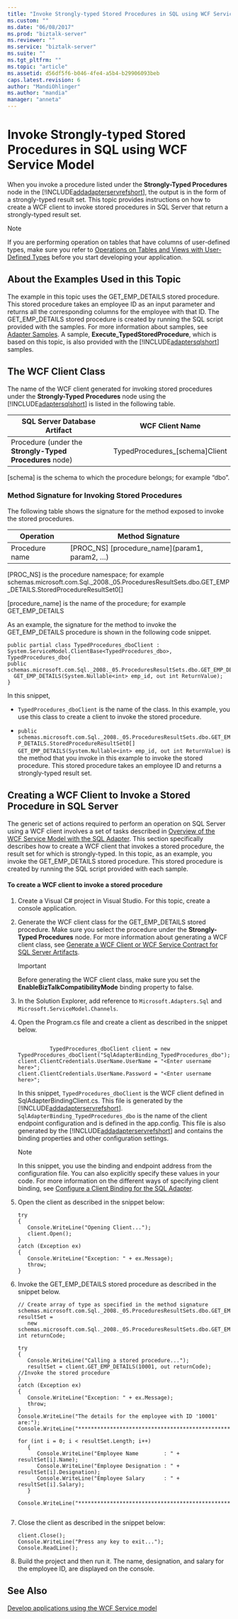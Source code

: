 ```yaml
---
title: "Invoke Strongly-typed Stored Procedures in SQL using WCF Service Model | Microsoft Docs"
ms.custom: ""
ms.date: "06/08/2017"
ms.prod: "biztalk-server"
ms.reviewer: ""
ms.service: "biztalk-server"
ms.suite: ""
ms.tgt_pltfrm: ""
ms.topic: "article"
ms.assetid: d56df5f6-b046-4fe4-a5b4-b29906093beb
caps.latest.revision: 6
author: "MandiOhlinger"
ms.author: "mandia"
manager: "anneta"
---
```

# Invoke Strongly-typed Stored Procedures in SQL using WCF Service Model
When you invoke a procedure listed under the **Strongly-Typed Procedures** node in the [!INCLUDE[addadapterservrefshort](../../includes/addadapterservrefshort-md.md)], the output is in the form of a strongly-typed result set. This topic provides instructions on how to create a WCF client to invoke stored procedures in SQL Server that return a strongly-typed result set.  
  
> [!NOTE]
>  If you are performing operation on tables that have columns of user-defined types, make sure you refer to [Operations on Tables and Views with User-Defined Types](../../adapters-and-accelerators/adapter-sql/operations-on-tables-and-views-with-user-defined-types-using-the-sql-adapter.md) before you start developing your application.  
  
## About the Examples Used in this Topic  
 The example in this topic uses the GET_EMP_DETAILS stored procedure. This stored procedure takes an employee ID as an input parameter and returns all the corresponding columns for the employee with that ID. The GET_EMP_DETAILS stored procedure is created by running the SQL script provided with the samples. For more information about samples, see [Adapter Samples](../../adapters-and-accelerators/accelerator-rosettanet/adapter-samples.md). A sample, **Execute_TypedStoredProcedure**, which is based on this topic, is also provided with the [!INCLUDE[adaptersqlshort](../../includes/adaptersqlshort-md.md)] samples.  
  
## The WCF Client Class  
 The name of the WCF client generated for invoking stored procedures under the **Strongly-Typed Procedures** node using the [!INCLUDE[adaptersqlshort](../../includes/adaptersqlshort-md.md)] is listed in the following table.  
  
|SQL Server Database Artifact|WCF Client Name|  
|----------------------------------|---------------------|  
|Procedure (under the **Strongly-Typed Procedures** node)|TypedProcedures_[schema]Client|  
  
 [schema] is the schema to which the procedure belongs; for example “dbo”.  
  
### Method Signature for Invoking Stored Procedures  
 The following table shows the signature for the method exposed to invoke the stored procedures.  
  
|Operation|Method Signature|  
|---------------|----------------------|  
|Procedure name|[PROC_NS] [procedure_name](param1, param2, …\)|  
  
 [PROC_NS] is the procedure namespace; for example schemas.microsoft.com.Sql._2008._05.ProceduresResultSets.dbo.GET_EMP_DETAILS.StoredProcedureResultSet0[]  
  
 [procedure_name] is the name of the procedure; for example GET_EMP_DETAILS  
  
 As an example, the signature for the method to invoke the GET_EMP_DETAILS procedure is shown in the following code snippet.  
  
```  
public partial class TypedProcedures_dboClient : System.ServiceModel.ClientBase<TypedProcedures_dbo>, TypedProcedures_dbo{  
public schemas.microsoft.com.Sql._2008._05.ProceduresResultSets.dbo.GET_EMP_DETAILS.StoredProcedureResultSet0[]   
  GET_EMP_DETAILS(System.Nullable<int> emp_id, out int ReturnValue);  
}  
```  
  
 In this snippet,  
  
-   `TypedProcedures_dboClient` is the name of the class. In this example, you use this class to create a client to invoke the stored procedure.  
  
-   `public schemas.microsoft.com.Sql._2008._05.ProceduresResultSets.dbo.GET_EMP_DETAILS.StoredProcedureResultSet0[] GET_EMP_DETAILS(System.Nullable<int> emp_id, out int ReturnValue)` is the method that you invoke in this example to invoke the stored procedure. This stored procedure takes an employee ID and returns a strongly-typed result set.  
  
## Creating a WCF Client to Invoke a Stored Procedure in SQL Server  
 The generic set of actions required to perform an operation on SQL Server using a WCF client involves a set of tasks described in [Overview of the WCF Service Model with the SQL Adapter](Overview%20of%20the%20WCF%20service%20model%20with%20the%20SQL%20adapter.md). This section specifically describes how to create a WCF client that invokes a stored procedure, the result set for which is strongly-typed. In this topic, as an example, you invoke the GET_EMP_DETAILS stored procedure. This stored procedure is created by running the SQL script provided with each sample.  
  
#### To create a WCF client to invoke a stored procedure  
  
1.  Create a Visual C# project in Visual Studio. For this topic, create a console application.  
  
2.  Generate the WCF client class for the GET_EMP_DETAILS stored procedure. Make sure you select the procedure under the **Strongly-Typed Procedures** node. For more information about generating a WCF client class, see [Generate a WCF Client or WCF Service Contract for SQL Server Artifacts](Generate%20a%20WCF%20Client%20or%20WCF%20Service%20Contract%20for%20SQL%20Server%20Artifacts.md).  
  
    > [!IMPORTANT]
    >  Before generating the WCF client class, make sure you set the **EnableBizTalkCompatibilityMode** binding property to false.  
  
3.  In the Solution Explorer, add reference to `Microsoft.Adapters.Sql` and `Microsoft.ServiceModel.Channels`.  
  
4.  Open the Program.cs file and create a client as described in the snippet below.  
  
    ```  
  
              TypedProcedures_dboClient client = new TypedProcedures_dboClient("SqlAdapterBinding_TypedProcedures_dbo");  
    client.ClientCredentials.UserName.UserName = "<Enter username here>";  
    client.ClientCredentials.UserName.Password = "<Enter username here>";  
    ```  
  
     In this snippet, `TypedProcedures_dboClient` is the WCF client defined in SqlAdapterBindingClient.cs. This file is generated by the [!INCLUDE[addadapterservrefshort](../../includes/addadapterservrefshort-md.md)]. `SqlAdapterBinding_TypedProcedures_dbo` is the name of the client endpoint configuration and is defined in the app.config. This file is also generated by the [!INCLUDE[addadapterservrefshort](../../includes/addadapterservrefshort-md.md)] and contains the binding properties and other configuration settings.  
  
    > [!NOTE]
    >  In this snippet, you use the binding and endpoint address from the configuration file. You can also explicitly specify these values in your code. For more information on the different ways of specifying client binding, see [Configure a Client Binding for the SQL Adapter](Configure%20a%20Client%20Binding%20for%20the%20SQL%20Adapter.md).  
  
5.  Open the client as described in the snippet below:  
  
    ```  
    try  
    {  
       Console.WriteLine("Opening Client...");  
       client.Open();  
    }  
    catch (Exception ex)  
    {  
       Console.WriteLine("Exception: " + ex.Message);  
       throw;  
    }  
    ```  
  
6.  Invoke the GET_EMP_DETAILS stored procedure as described in the snippet below.  
  
    ```  
    // Create array of type as specified in the method signature  
    schemas.microsoft.com.Sql._2008._05.ProceduresResultSets.dbo.GET_EMP_DETAILS.StoredProcedureResultSet0[] resultSet =  
       new schemas.microsoft.com.Sql._2008._05.ProceduresResultSets.dbo.GET_EMP_DETAILS.StoredProcedureResultSet0[1];  
    int returnCode;  
  
    try  
    {  
       Console.WriteLine("Calling a stored procedure...");  
       resultSet = client.GET_EMP_DETAILS(10001, out returnCode);  //Invoke the stored procedure  
    }  
    catch (Exception ex)  
    {  
       Console.WriteLine("Exception: " + ex.Message);  
       throw;  
    }  
    Console.WriteLine("The details for the employee with ID '10001' are:");  
    Console.WriteLine("*************************************************");  
  
    for (int i = 0; i < resultSet.Length; i++)  
       {  
          Console.WriteLine("Employee Name        : " + resultSet[i].Name);  
          Console.WriteLine("Employee Designation : " + resultSet[i].Designation);  
          Console.WriteLine("Employee Salary      : " + resultSet[i].Salary);  
       }  
  
    Console.WriteLine("*************************************************");  
  
    ```  
  
7.  Close the client as described in the snippet below:  
  
    ```  
    client.Close();  
    Console.WriteLine("Press any key to exit...");  
    Console.ReadLine();  
    ```  
  
8.  Build the project and then run it. The name, designation, and salary for the employee ID, are displayed on the console.  
  
## See Also  
[Develop applications using the WCF Service model](Develop%20SQL%20applications%20using%20the%20WCF%20Service%20model.md)